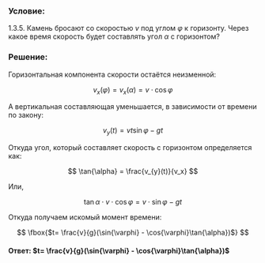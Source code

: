 ###  Условие:

$1.3.5.$ Камень бросают со скоростью $v$ под углом $\varphi$ к горизонту. Через какое время скорость будет составлять угол $\alpha$ с горизонтом?

###  Решение:

Горизонтальная компонента скорости остаётся неизменной:

$$
v_{x}(\varphi) = v_{x}(\alpha ) = v \cdot \cos{\varphi}
$$

А вертикальная составляющая уменьшается, в зависимости от времени по закону:

$$
v_{y}(t) = vt \sin{\varphi} - gt
$$

Откуда угол, который составляет скорость с горизонтом определяется как:

$$
\tan{\alpha} = \frac{v_{y}(t)}{v_x}
$$

Или,

$$
\tan{\alpha} \cdot v \cdot \cos{\varphi} = v \cdot \sin{\varphi} - gt
$$

Откуда получаем искомый момент времени:

$$
\fbox{$t= \frac{v}{g}(\sin{\varphi} - \cos{\varphi}\tan{\alpha})$}
$$

#### Ответ: $t= \frac{v}{g}(\sin{\varphi} - \cos{\varphi}\tan{\alpha})$